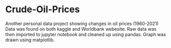# Crude-Oil-Prices
Another personal data project showing changes in oil prices (1960-2021)
Data was found on both kaggle and Worldbank webesite.
Raw data was then imported to jupyter notebook and cleaned up using pandas.
Graph was drawn using matplotlib.
